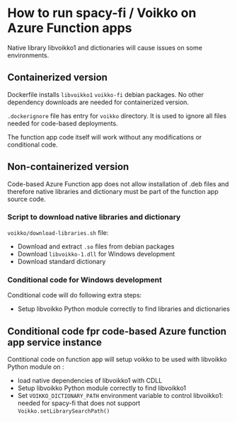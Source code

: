 # How to run spacy-fi / Voikko on Azure Function apps

Native library libvoikko1 and dictionaries will cause issues on some environments.

## Containerized version

Dockerfile installs `libvoikko1` `voikko-fi` debian packages. No other dependency downloads are needed for containerized version.

`.dockerignore` file has entry for `voikko` directory. It is used to ignore all files needed for code-based deployments.

The function app code itself will work without any modifications or conditional code.

## Non-containerized version

Code-based Azure Function app does not allow installation of .deb files and therefore
native libraries and dictionary must be part of the function app source code.

### Script to download native libraries and dictionary

`voikko/download-libraries.sh` file:

* Download and extract `.so` files from debian packages
* Download `libvoikko-1.dll` for Windows development
* Download standard dictionary

### Conditional code for Windows development

Conditional code will do following extra steps:

* Setup libvoikko Python module correctly to find libraries and dictionaries

## Conditional code fpr code-based Azure function app service instance

Contitional code on function app will setup voikko to be used with libvoikko Python module on :

* load native dependencies of libvoikko1 with CDLL
* Setup libvoikko Python module correctly to find libvoikko1
* Set `VOIKKO_DICTIONARY_PATH` environment variable to control libvoikko1: needed for spacy-fi that does not support `Voikko.setLibrarySearchPath()`
